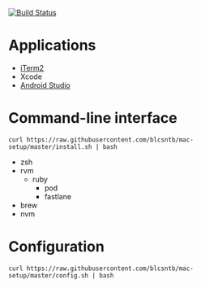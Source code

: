 [![Build Status](https://travis-ci.org/blcsntb/mac-setup.svg?branch=master)](https://travis-ci.org/blcsntb/mac-setup)

# Applications

- [iTerm2](https://www.iterm2.com/downloads.html)
- Xcode
- [Android Studio](https://developer.android.com/studio/)

# Command-line interface

```
curl https://raw.githubusercontent.com/blcsntb/mac-setup/master/install.sh | bash
```

- zsh
- rvm
	- ruby
		- pod
		- fastlane
- brew
- nvm

# Configuration

```
curl https://raw.githubusercontent.com/blcsntb/mac-setup/master/config.sh | bash
```
